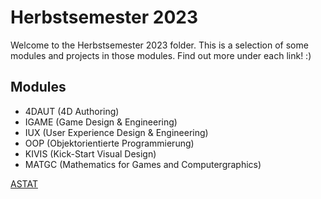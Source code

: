 # Herbstsemester 2023
Welcome to the Herbstsemester 2023 folder. This is a selection of some modules and projects in those modules. Find out more under each link! :)

## Modules

* 4DAUT (4D Authoring)
* IGAME (Game Design & Engineering)
* IUX (User Experience Design & Engineering)
* OOP (Objektorientierte Programmierung)
* KIVIS (Kick-Start Visual Design)
* MATGC (Mathematics for Games and Computergraphics)

[ASTAT](https://justraika.github.io/Digital-Ideation/static-wiki/Astat.html)